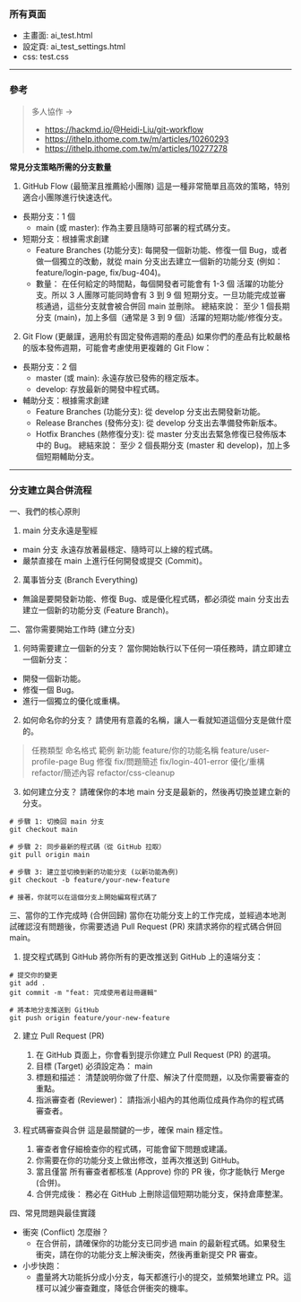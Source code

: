 ### 所有頁面

* 主畫面: ai_test.html
* 設定頁: ai_test_settings.html
* css: test.css

---
### 參考
> 多人協作 →
> * https://hackmd.io/@Heidi-Liu/git-workflow
> * https://ithelp.ithome.com.tw/m/articles/10260293
> * https://ithelp.ithome.com.tw/m/articles/10277278

**常見分支策略所需的分支數量**
1. GitHub Flow (最簡潔且推薦給小團隊)
這是一種非常簡單且高效的策略，特別適合小團隊進行快速迭代。
* 長期分支：1 個
  * main (或 master): 作為主要且隨時可部署的程式碼分支。
* 短期分支：根據需求創建
  * Feature Branches (功能分支): 每開發一個新功能、修復一個 Bug，或者做一個獨立的改動，就從 main 分支出去建立一個新的功能分支 (例如：feature/login-page, fix/bug-404)。
  * 數量： 在任何給定的時間點，每個開發者可能會有 1-3 個 活躍的功能分支。所以 3 人團隊可能同時會有 3 到 9 個 短期分支。一旦功能完成並審核通過，這些分支就會被合併回 main 並刪除。
總結來說： 至少 1 個長期分支 (main)，加上多個（通常是 3 到 9 個）活躍的短期功能/修復分支。
2. Git Flow (更嚴謹，適用於有固定發佈週期的產品)
如果你們的產品有比較嚴格的版本發佈週期，可能會考慮使用更複雜的 Git Flow：
* 長期分支：2 個
  * master (或 main): 永遠存放已發佈的穩定版本。
  * develop: 存放最新的開發中程式碼。
* 輔助分支：根據需求創建
  * Feature Branches (功能分支): 從 develop 分支出去開發新功能。
  * Release Branches (發佈分支): 從 develop 分支出去準備發佈新版本。
  * Hotfix Branches (熱修復分支): 從 master 分支出去緊急修復已發佈版本中的 Bug。
總結來說： 至少 2 個長期分支 (master 和 develop)，加上多個短期輔助分支。

---
### 分支建立與合併流程

一、我們的核心原則
1. main 分支永遠是聖經
* main 分支 永遠存放著最穩定、隨時可以上線的程式碼。
* 嚴禁直接在 main 上進行任何開發或提交 (Commit)。

2. 萬事皆分支 (Branch Everything)
* 無論是要開發新功能、修復 Bug、或是優化程式碼，都必須從 main 分支出去建立一個新的功能分支 (Feature Branch)。

二、當你需要開始工作時 (建立分支)
1. 何時需要建立一個新的分支？
當你開始執行以下任何一項任務時，請立即建立一個新分支：
* 開發一個新功能。
* 修復一個 Bug。
* 進行一個獨立的優化或重構。

2. 如何命名你的分支？
請使用有意義的名稱，讓人一看就知道這個分支是做什麼的。

> 任務類型	命名格式	範例
> 新功能	feature/你的功能名稱	feature/user-profile-page
> Bug 修復	fix/問題簡述	fix/login-401-error
> 優化/重構	refactor/簡述內容	refactor/css-cleanup

3. 如何建立分支？
請確保你的本地 main 分支是最新的，然後再切換並建立新的分支。
```
# 步驟 1: 切換回 main 分支
git checkout main

# 步驟 2: 同步最新的程式碼（從 GitHub 拉取）
git pull origin main

# 步驟 3: 建立並切換到新的功能分支 (以新功能為例)
git checkout -b feature/your-new-feature

# 接著，你就可以在這個分支上開始編寫程式碼了
```

三、當你的工作完成時 (合併回歸)
當你在功能分支上的工作完成，並經過本地測試確認沒有問題後，你需要透過 Pull Request (PR) 來請求將你的程式碼合併回 main。

1. 提交程式碼到 GitHub
將你所有的更改推送到 GitHub 上的遠端分支：
```
# 提交你的變更
git add .
git commit -m "feat: 完成使用者註冊邏輯" 

# 將本地分支推送到 GitHub
git push origin feature/your-new-feature
```

2. 建立 Pull Request (PR)
   1. 在 GitHub 頁面上，你會看到提示你建立 Pull Request (PR) 的選項。
   2. 目標 (Target) 必須設定為： main
   3. 標題和描述： 清楚說明你做了什麼、解決了什麼問題，以及你需要審查的重點。
   4. 指派審查者 (Reviewer)： 請指派小組內的其他兩位成員作為你的程式碼審查者。

3. 程式碼審查與合併
這是最關鍵的一步，確保 main 穩定性。
   1. 審查者會仔細檢查你的程式碼，可能會留下問題或建議。
   2. 你需要在你的功能分支上做出修改，並再次推送到 GitHub。
   3. 當且僅當 所有審查者都核准 (Approve) 你的 PR 後，你才能執行 Merge (合併)。
   4. 合併完成後： 務必在 GitHub 上刪除這個短期功能分支，保持倉庫整潔。

四、常見問題與最佳實踐
* 衝突 (Conflict) 怎麼辦？
  * 在合併前，請確保你的功能分支已同步過 main 的最新程式碼。如果發生衝突，請在你的功能分支上解決衝突，然後再重新提交 PR 審查。
* 小步快跑：
  * 盡量將大功能拆分成小分支，每天都進行小的提交，並頻繁地建立 PR。這樣可以減少審查難度，降低合併衝突的機率。
